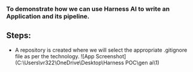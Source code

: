 ### To demonstrate how we can use Harness AI to write an Application and its pipeline.

## Steps:

- A repository is created where we will select the appropriate .gitignore file as per the technology.
  ![App Screenshot](C:\Users\vr322\OneDrive\Desktop\Harness POC\gen ai\1)
